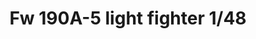 ---
title: "Fw 190A-5 light fighter 1/48"
price: 3450.00 
desc: "PROFIPACK, Fw 190A-5 light fighter 1/48, razmera: 1/48"
img_path: "/assets/img/82143.jpg"
brand: AMMO
available: true
special_offer: false
new: false
soon: false
cat: "Plasticne-Makete"
subcat: "PM-EDUARD"
subsubcat: ""
sifra: "82143"
---